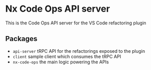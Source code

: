 # Nx Code Ops API server

This is the Code Ops API server for the VS Code refactoring plugin

## Packages

- `api-server` tRPC API for the refactorings exposed to the plugin
- `client` sample client which consumes the tRPC API
- `nx-code-ops` the main logic powering the APIs
